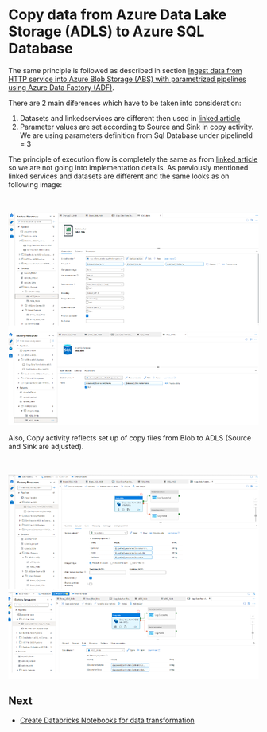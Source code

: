 # Copy data from Azure Data Lake Storage (ADLS) to Azure SQL Database

The same principle is followed as described in section [Ingest data from HTTP service into Azure Blob Storage (ABS) with parametrized pipelines using Azure Data Factory (ADF)](Sections/HTTPToBlob.md).

There are  2 main diferences which have to be taken into consideration:
1. Datasets and linkedservices are different then used in [linked article](Sections/HTTPToBlob.md)
2. Parameter values are set according to Source and Sink in copy activity. We are using parameters definition from Sql Database under pipelineId = 3

The principle of execution flow is completely the same as from [linked article](Sections/HTTPToBlob.md) so we are not going into implementation details. As previously mentioned linked services and datasets are different and the same looks as on following image:


\
\
![storage account](images/ADLSToSQL/AdlsToSQL1.png)


Also, Copy activity reflects set up of copy files from Blob to ADLS (Source and Sink are adjusted).

\
\
![storage account](images/ADLSToSQL/AdlsToSQL2.png)

## Next
* [Create Databricks Notebooks for data transformation](Sections/CreateDBricksNoteBook.md)
